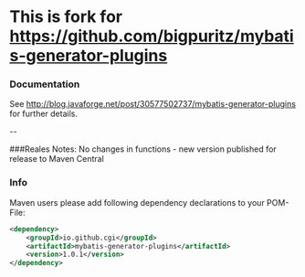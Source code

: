 # This is fork for https://github.com/bigpuritz/mybatis-generator-plugins

### Documentation
See http://blog.javaforge.net/post/30577502737/mybatis-generator-plugins for further details.

--

###Reales Notes:
No changes in functions - new version published for release to Maven Central


### Info
Maven users please add following dependency declarations to your POM-File:

```xml
<dependency>
    <groupId>io.github.cgi</groupId>
    <artifactId>mybatis-generator-plugins</artifactId>
    <version>1.0.1</version>
</dependency>
```
